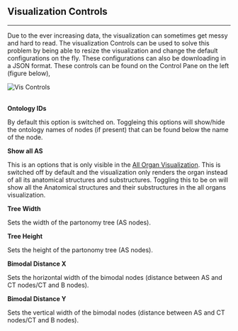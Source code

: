 ## Visualization Controls
---

Due to the ever increasing data, the visualization can sometimes get messy and hard to read. The visualization Controls can be used to solve this problem by being able to resize the visualization and change the default configurations on the fly. These configurations can also be downloading in a JSON format. These controls can be found on the Control Pane on the left (figure below),

<img src="assets/docs/vis-controls/controls.png" alt="Vis Controls" class="md-img p-2 w-50" >

<br>
<br>

**Ontology IDs**

By default this option is switched on. Toggleing this options will show/hide the ontology names of nodes (if present) that can be found below the name of the node.


**Show all AS**

This is an options that is only visible in the [All Organ Visualization](/vis?sheet=all&version=latest). This is switched off by default and the visualization only renders the organ instead of all its anatomical structures and substructures. Toggling this to be on will show all the Anatomical structures and their substructures in the all organs visualization.


**Tree Width**

Sets the width of the partonomy tree (AS nodes).


**Tree Height**

Sets the height of the partonomy tree (AS nodes).


**Bimodal Distance X**

Sets the horizontal width of the bimodal nodes (distance between AS and CT nodes/CT and B nodes).


**Bimodal Distance Y**

Sets the vertical width of the bimodal nodes (distance between AS and CT nodes/CT and B nodes).

